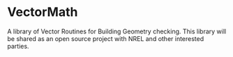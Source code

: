 VectorMath
==========

A library of Vector Routines for Building Geometry checking.  This library will be shared as an open source project with NREL and other interested parties.
